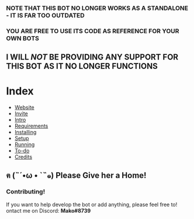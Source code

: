 

### NOTE THAT THIS BOT NO LONGER WORKS AS A STANDALONE - IT IS FAR TOO OUTDATED
### YOU ARE FREE TO USE ITS CODE AS REFERENCE FOR YOUR OWN BOTS
## I WILL *NOT* BE PROVIDING ANY SUPPORT FOR THIS BOT AS IT NO LONGER FUNCTIONS

# Index

- [Website](https://mitorisia.github.io/Komugari/)
- [Invite](https://discordapp.com/oauth2/authorize?client_id=365907645795794946&scope=bot&permissions=1043721303)
- [Intro](https://github.com/Mitorisia/Komugari/wiki)
- [Requirements](https://github.com/Mitorisia/Komugari/wiki/Running-the-Bot-Yourself!#requirements)
- [Installing](https://github.com/Mitorisia/Komugari/wiki/Running-the-Bot-Yourself!#installing)
- [Setup](https://github.com/Mitorisia/Komugari/wiki/Running-the-Bot-Yourself!#setup)
- [Running](https://github.com/Mitorisia/Komugari/wiki/Running-the-Bot-Yourself!#running)
- [To-do](https://github.com/Mitorisia/Komugari/projects/1)
- [Credits](https://github.com/Mitorisia/Komugari/wiki/Credits)

## ฅ (˵´•ω • `˵๑) Please Give her a Home!

### Contributing!

If you want to help develop the bot or add anything, please feel free to!  
ontact me on Discord: **Mako#8739**
